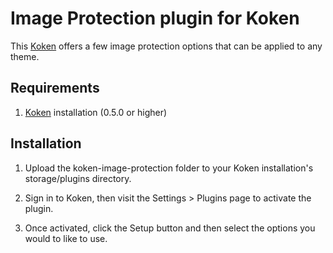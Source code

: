 Image Protection plugin for Koken
=================================

This [Koken](http://koken.me) offers a few image protection options that can be applied to any theme.

Requirements
------------

1. [Koken](http://koken.me) installation (0.5.0 or higher)

Installation
------------

1. Upload the koken-image-protection folder to your Koken installation's storage/plugins directory.

2. Sign in to Koken, then visit the Settings > Plugins page to activate the plugin.

3. Once activated, click the Setup button and then select the options you would to like to use.